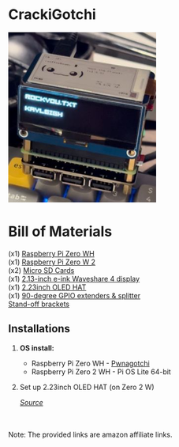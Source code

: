 # CrackiGotchi
![](images/crackigotchi.jpg)


# Bill of Materials
(x1) [Raspberry Pi Zero WH](https://amzn.to/49mZVxC)<br />
(x1) [Raspberry Pi Zero W 2](https://amzn.to/3Ov69Dm)<br />
(x2) [Micro SD Cards](https://amzn.to/48bSKY8)<br />
(x1) [2.13-inch e-ink Waveshare 4 display](https://amzn.to/3HTGT6h)<br />
(x1) [2.23inch OLED HAT](https://amzn.to/3V2gCKb)<br />
(x1) [90-degree GPIO extenders & splitter](https://amzn.to/3Uooea9)<br />
[Stand-off brackets](https://amzn.to/3St6NSX)<br />

## **Installations**

1. **OS install:**
   - Raspberry Pi Zero WH - [Pwnagotchi](https://pwnagotchi.ai/installation/) <br />
   - Raspberry Pi Zero 2 WH - Pi OS Lite 64-bit

2. Set up 2.23inch OLED HAT (on Zero 2 W) 

    _[Source](https://www.waveshare.com/wiki/2.23inch_OLED_HAT)_
   
<br />
<br />
Note: The provided links are amazon affiliate links.<br />
